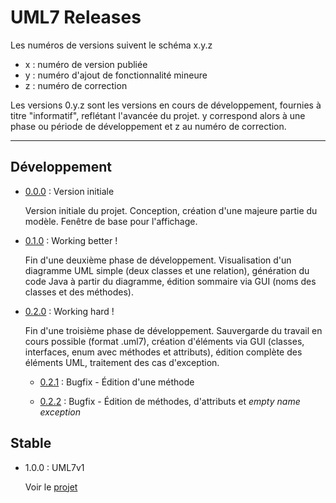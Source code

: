 # UML7 Releases

Les numéros de versions suivent le schéma x.y.z
* x : numéro de version publiée
* y : numéro d'ajout de fonctionnalité mineure
* z : numéro de correction

Les versions 0.y.z sont les versions en cours de développement, fournies à titre "informatif", reflétant l'avancée du projet. y correspond alors à une phase ou période de développement et z au numéro de correction.

---

## Développement

* [0.0.0](UML7-0.0.0.jar) : Version initiale

    Version initiale du projet. Conception, création d'une majeure partie du modèle. Fenêtre de base pour l'affichage.

* [0.1.0](UML7-0.1.0.jar) : Working better !

    Fin d'une deuxième phase de développement. Visualisation d'un diagramme UML simple (deux classes et une relation), génération du code Java à partir du diagramme, édition sommaire via GUI (noms des classes et des méthodes).

* [0.2.0](UML7-0.2.0.jar) : Working hard !

    Fin d'une troisième phase de développement. Sauvergarde du travail en cours possible (format .uml7), création d'éléments via GUI (classes, interfaces, enum avec méthodes et attributs), édition complète des éléments UML, traitement des cas d'exception.

    * [0.2.1](UML7-0.2.1.jar) : Bugfix - Édition d'une méthode

    * [0.2.2](UML7-0.2.2.jar) : Bugfix - Édition de méthodes, d'attributs et *empty name exception*

## Stable

* 1.0.0 : UML7v1

    Voir le [projet](https://github.com/echodeltaFR/UML7/projects)
